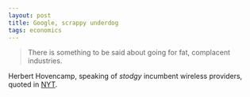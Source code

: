 ```yaml
---
layout: post
title: Google, scrappy underdog
tags: economics
---
```



> There is something to be said about going for fat, complacent industries.

Herbert Hovencamp, speaking of *stodgy* incumbent  wireless providers, quoted in [NYT].

[NYT]: http://nyti.ms/1P4moUZ